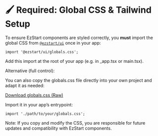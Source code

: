 # 🖌️ Required: Global CSS & Tailwind Setup

To ensure EzStart components are styled correctly, you **must** import the global CSS from [`@ezstart/ui`](https://npmjs.com/package/@ezstart/ui) once in your app:

```tsx
import '@ezstart/ui/globals.css';
```

Add this import at the root of your app (e.g. in \_app.tsx or main.tsx).

Alternative (full control):

You can also copy the globals.css file directly into your own project and adapt it as needed:

[Download globals.css (Raw)](https://raw.githubusercontent.com/DFranck/ez-start/packages/ui/styles/globals.css)

Import it in your app’s entrypoint:

```tsx
import './path/to/your/globals.css';
```

Note: If you copy and modify the CSS, you are responsible for future updates and compatibility with EzStart components.
